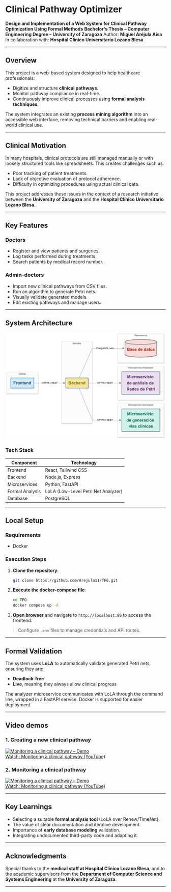 # Clinical Pathway Optimizer

**Design and Implementation of a Web System for Clinical Pathway Optimization Using Formal Methods**
**Bachelor's Thesis – Computer Engineering Degree – University of Zaragoza**
Author: **Miguel Aréjula Aísa**
In collaboration with: **Hospital Clínico Universitario Lozano Blesa**

---

## Overview

This project is a web-based system designed to help healthcare professionals:

* Digitize and structure **clinical pathways**.
* Monitor pathway compliance in real-time.
* Continuously improve clinical processes using **formal analysis techniques**.

The system integrates an existing **process mining algorithm** into an accessible web interface, removing technical barriers and enabling real-world clinical use.

---

## Clinical Motivation

In many hospitals, clinical protocols are still managed manually or with loosely structured tools like spreadsheets. This creates challenges such as:

* Poor tracking of patient treatments.
* Lack of objective evaluation of protocol adherence.
* Difficulty in optimizing procedures using actual clinical data.

This project addresses these issues in the context of a research initiative between the **University of Zaragoza** and the **Hospital Clínico Universitario Lozano Blesa**.

---

## Key Features

### Doctors

* Register and view patients and surgeries.
* Log tasks performed during treatments.
* Search patients by medical record number.

### Admin-doctors

* Import new clinical pathways from CSV files.
* Run an algorithm to generate Petri nets.
* Visually validate generated models.
* Edit existing pathways and manage users.

---

## System Architecture

![System Architecture Diagram](./arch.png)

### Tech Stack

| Component       | Technology                          |
| --------------- | ----------------------------------- |
| Frontend        | React, Tailwind CSS                 |
| Backend         | Node.js, Express                    |
| Microservices   | Python, FastAPI                     |
| Formal Analysis | LoLA (Low-Level Petri Net Analyzer) |
| Database        | PostgreSQL                          |

---

## Local Setup

### Requirements
* Docker 

### Execution Steps
1. **Clone the repository**:
   ```bash
   git clone https://github.com/Arejula11/TFG.git
   ````
2. **Execute the docker-compose file**:
   ```bash
   cd TFG
   docker compose up -d
   ```
3. **Open browser** and navigate to `http://localhost:80` to access the frontend.

> Configure `.env` files to manage credentials and API routes.

---

##  Formal Validation

The system uses **LoLA** to automatically validate generated Petri nets, ensuring they are:

* **Deadlock-free**
* **Live**, meaning they always allow clinical progress

The analyzer microservice communicates with LoLA through the command line, wrapped in a FastAPI service.
Docker is supported for easier deployment.

---

## Video demos

### 1. Creating a new clinical pathway
 
[![Monitoring a clinical pathway – Demo](https://img.youtube.com/vi/cKY8HHUGJA0/0.jpg)](https://youtu.be/cKY8HHUGJA0)
<br>
[Watch: Monitoring a clinical pathway (YouTube)](https://youtu.be/tO_TtbWCWCs)
### 2. Monitoring a clinical pathway
[![Monitoring a clinical pathway – Demo](https://img.youtube.com/vi/tO_TtbWCWCs/0.jpg)](https://youtu.be/tO_TtbWCWCs)
<br>
[Watch: Monitoring a clinical pathway (YouTube)](https://youtu.be/tO_TtbWCWCs)

---

## Key Learnings

* Selecting a suitable **formal analysis tool** (LoLA over Renew/TimeNet).
* The value of clear documentation and iterative development.
* Importance of **early database modeling** validation.
* Integrating undocumented third-party code and adapting it.

---

## Acknowledgments

Special thanks to the **medical staff at Hospital Clínico Lozano Blesa**, and to the academic supervisors from the **Department of Computer Science and Systems Engineering** at the **University of Zaragoza**.

---
